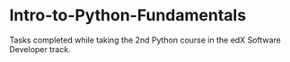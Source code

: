 # Intro-to-Python-Fundamentals
Tasks completed while taking the 2nd Python course in the edX Software Developer track.

